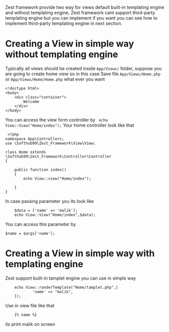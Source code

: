 Zest framework provide two way for views default built-in templating engine and without templating  engine, Zest framework cant support third-party templating engine but you can implement if you want you can see how to implement third-party templating engine in next section.
# Creating a View in simple way without templating engine
Typically all views should be created inside `App/Views/` folder, 
suppose you are going to create home view so in this case Save file `App/Views/Home.php` or `App/Views/Home/Home.php` what ever you want

	<!doctype html>
	<body>
		<div class="container">
			Welcome
		</div>
	</body>	

You can access the view form controller by ` echo View::View("Home/index");`
Your home controller look like that

     <?php
	namespace App\Controllers;
	use \Softhub99\Zest_Framework\View\View;

	class Home extends 
	\Softhub99\Zest_Framework\Controller\Controller
	{

	    public function index()
	    {
	        echo View::view("Home/index");        

	    }
	}

In case passing parameter you its look like

        $data = ['name' => 'malik'];
        echo View::View("Home/index",$data);

You can access this parameter by 

	$name = $args['name'];


# Creating a View in simple way with templating engine
Zest support built-in tamplet engine
you can use in simple way

        echo View::randerTemplate("Home/tamplet.php",[
        		'name' => "malik",
        ]);

Use in view file like that

		{% name %}

its print malik on screen



